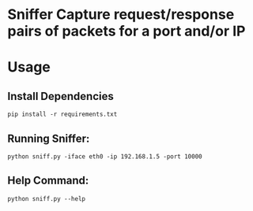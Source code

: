 # Sniffer Capture request/response pairs of packets for a port and/or IP

# Usage

## Install Dependencies
```shell
pip install -r requirements.txt
```

## Running Sniffer:
```shell
python sniff.py -iface eth0 -ip 192.168.1.5 -port 10000
```

## Help Command:
```shell
python sniff.py --help
```